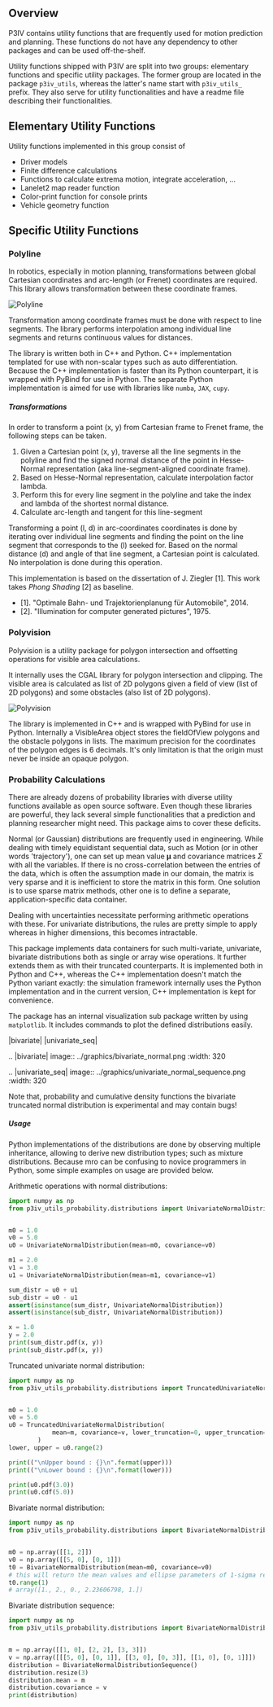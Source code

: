 ## Overview

P3IV contains utility functions that are frequently used for motion prediction and planning. These functions do not have any dependency to other packages and can be used off-the-shelf.

Utility functions shipped with P3IV are split into two groups: elementary functions and specific utility packages. The former group are located in the package ``p3iv_utils``, whereas the latter's name start with `p3iv_utils_` prefix. They also serve for utility functionalities and have a readme file describing their functionalities.

## Elementary Utility Functions

Utility functions implemented in this group consist of
 * Driver models
 * Finite difference calculations
 * Functions to calculate extrema motion, integrate acceleration, ...
 * Lanelet2 map reader function
 * Color-print function for console prints
 * Vehicle geometry function

## Specific Utility Functions

### Polyline

In robotics, especially in motion planning, transformations between global Cartesian coordinates and arc-length (or Frenet) coordinates are required. This library allows transformation between these coordinate frames.

![Polyline](../../p3iv_utils_polyline/doc/img/InterpolatedPolyline.png)

Transformation among coordinate frames must be done with respect to line segments. The library performs interpolation among individual
line segments and returns continuous values for distances.

The library is written both in C++ and Python. C++ implementation templated for use with non-scalar types such as auto differentiation. Because the C++ implementation is faster than its Python counterpart, it is wrapped with PyBind for use in Python. The separate Python implementation is aimed for use with libraries like `numba`, `JAX`, `cupy`.

##### Transformations

In order to transform a point (x, y) from Cartesian frame to Frenet frame, the following steps can be taken.

  1. Given a Cartesian point (x, y), traverse all the line segments in the polyline and find the signed normal distance of the point in Hesse-Normal representation (aka line-segment-aligned coordinate frame).
  2. Based on Hesse-Normal representation, calculate interpolation factor lambda.
  3. Perform this for every line segment in the polyline and take the index and lambda of the shortest normal distance.
  4. Calculate arc-length and tangent for this line-segment

Transforming a point (l, d) in arc-coordinates coordinates is done by iterating over individual line segments and finding the point on the line segment that corresponds to the (l) seeked for. Based on the normal distance (d) and angle of that line segment, a Cartesian point is calculated. No interpolation is done during this operation.

This implementation is based on the dissertation of J. Ziegler [1]. This work takes _Phong Shading_ [2] as baseline.

 + [1]. "Optimale Bahn- und Trajektorienplanung für Automobile", 2014.
 + [2]. "Illumination for computer generated pictures", 1975.

### Polyvision

Polyvision is a utility package for polygon intersection and offsetting operations for visible area calculations.

It internally uses the CGAL library for polygon intersection and clipping. The visible area is calculated as list of 2D polygons given a field of view (list of 2D polygons) and some obstacles (also list of 2D polygons).

![Polyvision](../graphics/visibility.gif)

The library is implemented in C++ and is wrapped with PyBind for use in Python. Internally a VisibleArea object stores the fieldOfView polygons and the obstacle polygons in lists. The maximum precision for the coordinates of the polygon edges is 6 decimals. It's only limitation is that the origin must never be inside an opaque polygon.

### Probability Calculations

There are already dozens of probability libraries with diverse utility functions available as open source software. Even though these libraries are powerful, they lack several simple functionalities that a prediction and planning researcher might need. This package aims to cover these deficits.

Normal (or Gaussian) distributions are frequently used in engineering. While dealing with timely equidistant sequential data, such as Motion (or in other words 'trajectory'), one can set up mean value $\mathbf{\mu}$ and covariance matrices $\Sigma$ with all the variables. If there is no cross-correlation between the entries of the data, which is often the assumption made in our domain, the matrix is very sparse and it is inefficient to store the matrix in this form. One solution is to use sparse matrix methods, other one is to define a separate, application-specific data container.

Dealing with uncertainties necessitate performing arithmetic operations with these. For univariate distributions, the rules are pretty simple to apply whereas in higher dimensions, this becomes intractable.

This package implements data containers for such multi-variate, univariate, bivariate distributions both as single or array wise operations. It further extends them as with their truncated counterparts. It is implemented both in Python and C++, whereas the C++ implementation doesn't match the Python variant exactly: the simulation framework internally uses the Python implementation and in the current version, C++ implementation is kept for convenience. 

The package has an internal visualization sub package written by using ``matplotlib``. It includes commands to plot the defined distributions easily.

|bivariate| |univariate_seq|

.. |bivariate| image:: ../graphics/bivariate_normal.png
  :width: 320


.. |univariate_seq| image:: ../graphics/univariate_normal_sequence.png
  :width: 320


Note that, probability and cumulative density functions the bivariate truncated normal distribution is experimental and may contain bugs!

##### Usage

Python implementations of the distributions are done by observing multiple inheritance, allowing to derive new distribution types; such as mixture distributions. Because mro can be confusing to novice programmers in Python, some simple examples on usage are provided below.

Arithmetic operations with normal distributions:
```python
import numpy as np
from p3iv_utils_probability.distributions import UnivariateNormalDistribution


m0 = 1.0
v0 = 5.0
u0 = UnivariateNormalDistribution(mean=m0, covariance=v0)

m1 = 2.0
v1 = 3.0
u1 = UnivariateNormalDistribution(mean=m1, covariance=v1)

sum_distr = u0 + u1
sub_distr = u0 - u1
assert(isinstance(sum_distr, UnivariateNormalDistribution))
assert(isinstance(sub_distr, UnivariateNormalDistribution))

x = 1.0
y = 2.0
print(sum_distr.pdf(x, y))
print(sub_distr.pdf(x, y))
```

Truncated univariate normal distribution:
```python
import numpy as np
from p3iv_utils_probability.distributions import TruncatedUnivariateNormalDistribution


m0 = 1.0
v0 = 5.0
u0 = TruncatedUnivariateNormalDistribution(
            mean=m, covariance=v, lower_truncation=0, upper_truncation=4
        )
lower, upper = u0.range(2)

print(("\nUpper bound : {}\n".format(upper)))
print(("\nLower bound : {}\n".format(lower)))

print(u0.pdf(3.0))
print(u0.cdf(5.0))

```

Bivariate normal distribution:

```python
import numpy as np
from p3iv_utils_probability.distributions import BivariateNormalDistribution


m0 = np.array([[1, 2]])
v0 = np.array([[5, 0], [0, 1]])
t0 = BivariateNormalDistribution(mean=m0, covariance=v0)
# this will return the mean values and ellipse parameters of 1-sigma region
t0.range(1)
# array([1., 2., 0., 2.23606798, 1.])
```

Bivariate distribution sequence:
```python
import numpy as np
from p3iv_utils_probability.distributions import BivariateNormalDistributionSequence


m = np.array([[1, 0], [2, 2], [3, 3]])
v = np.array([[[5, 0], [0, 1]], [[3, 0], [0, 3]], [[1, 0], [0, 1]]])
distribution = BivariateNormalDistributionSequence()
distribution.resize(3)
distribution.mean = m
distribution.covariance = v
print(distribution)
```
